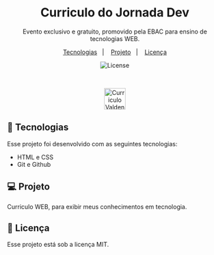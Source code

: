 
<h1 align="center"> Curriculo do Jornada Dev  </h1>

<p align="center">
Evento exclusivo e gratuito, promovido pela EBAC para ensino de tecnologias WEB.
</p>

<p align="center">
  <a href="#-tecnologias">Tecnologias</a>&nbsp;&nbsp;&nbsp;|&nbsp;&nbsp;&nbsp;
  <a href="#-projeto">Projeto</a>&nbsp;&nbsp;&nbsp;|&nbsp;&nbsp;&nbsp;
  <a href="#memo-licença">Licença</a>
</p>

<p align="center">
  <img alt="License" src="https://img.shields.io/static/v1?label=license&message=MIT&color=49AA26&labelColor=000000">
</p>

<br>

<p align="center">
  <img alt="Curriculo Valdeneir" src="https://github.com/Valdeneir/valdeneir.github.io/blob/main/img/cv.jpg?raw=true" width="50" heigth="100" >
</p>

## 🚀 Tecnologias

Esse projeto foi desenvolvido com as seguintes tecnologias:

- HTML e CSS
- Git e Github

## 💻 Projeto

Curriculo WEB, para exibir meus conhecimentos em tecnologia.



## :memo: Licença

Esse projeto está sob a licença MIT.


